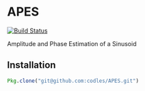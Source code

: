 APES
====
[![Build Status](https://travis-ci.org/codles/APES.svg)](https://travis-ci.org/codles/APES)

Amplitude and Phase Estimation of a Sinusoid

## Installation

```julia
Pkg.clone("git@github.com:codles/APES.git")
```
